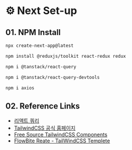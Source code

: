 # ⚙️ Next Set-up

## 01. NPM Install

```bash
npx create-next-app@latest

npm install @reduxjs/toolkit react-redux redux

npm i @tanstack/react-query

npm i @tanstack/react-query-devtools

npm i axios
```

## 02. Reference Links

- [리액트 쿼리](https://github.com/ssi02014/react-query-tutorial)
- [TailwindCSS 공식 홈페이지](https://tailwindcss.com/docs/box-shadow-color)
- [Free Source TailwindCSS Components](https://github.com/markmead/hyperui?tab=readme-ov-file)
- [FlowBite Reate - TailWindCSS Templete](https://www.flowbite-react.com/docs/components/tabs)
